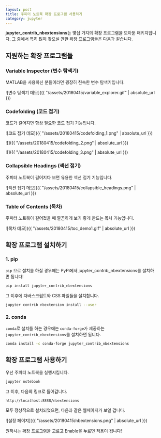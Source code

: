 ```yaml
---
layout: post
title: 주피터 노트북 확장 프로그램 사용하기
category: jupyter
---
```


**jupyter_contrib_nbextensions**는 몇십 가지의 확장 프로그램을 모아둔 패키지입니다. 그 중에서 특히 많이 찾으실 만한 확장 프로그램들은 다음과 같습니다.



## 지원하는 확장 프로그램들

### Variable Inspector (변수 탐색기)

MATLAB을 사용하신 분들이라면 굉장히 친숙한 변수 탐색기입니다. 

![변수 탐색기 데모]({{ "/assets/20180415/variable_explorer.gif" | absolute_url }})



### Codefolding (코드 접기)

코드가 길어지면 항상 필요한 코드 접기 기능입니다.

![코드 접기 데모]({{ "/assets/20180415/codefolding_1.png" | absolute_url }})

![]({{ "/assets/20180415/codefolding_2.png" | absolute_url }})

![]({{ "/assets/20180415/codefolding_3.png" | absolute_url }})



### Collapsible Headings (섹션 접기)

주피터 노트북이 길어지다 보면 유용한 섹션 접기 기능입니다.

![섹션 접기 데모]({{ "/assets/20180415/collapsible_headings.png" | absolute_url }})



### Table of Contents (목차)

주피터 노트북이 길어졌을 때 깔끔하게 보기 좋게 만드는 목차 기능입니다.

![목차 데모]({{ "/assets/20180415/toc_demo1.gif" | absolute_url }})



## 확장 프로그램 설치하기

### 1. pip

`pip` 으로 설치를 하실 경우에는 PyPi에서 jupyter_contrib_nbextensions를 설치하면 됩니다!

```bash
pip install jupyter_contrib_nbextensions
```

그 이후에 자바스크립트와 CSS 파일들을 설치합니다.

```bash
jupyter contrib nbextension install --user
```

### 2. conda

`conda`로 설치를 하는 경우에는 `conda-forge`가 제공하는 `jupyter_contrib_nbextensions`를 설치하면 됩니다.

```bash
conda install -c conda-forge jupyter_contrib_nbextensions
```



## 확장 프로그램 사용하기

우선 주피터 노트북을 실행시킵니다. 

```bash
jupyter notebook
```

그 이후, 다음의 링크로 들어갑니다.

```
http://localhost:8888/nbextensions
```

모두 정상적으로 설치되었으면, 다음과 같은 웹페이지가 보일 겁니다.

![설정 페이지]({{ "/assets/20180415/nbextensions.png" | absolute_url }})

원하시는 확장 프로그램을 고르고 Enable을 누르면 적용이 됩니다!
